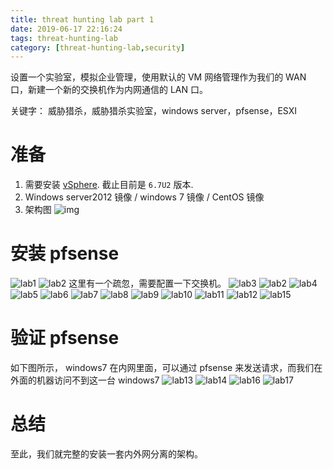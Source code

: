 ```yaml
---
title: threat hunting lab part 1 
date: 2019-06-17 22:16:24
tags: threat-hunting-lab
category: [threat-hunting-lab,security]
---
```

设置一个实验室，模拟企业管理，使用默认的 VM 网络管理作为我们的 WAN 口，新建一个新的交换机作为内网通信的 LAN 口。
<!-- more -->
关键字： 威胁猎杀，威胁猎杀实验室，windows server，pfsense，ESXI
# 准备
1. 需要安装 [vSphere](https://my.vmware.com/cn/group/vmware/details?downloadGroup=ESXI67U2&productId=742&rPId=33333#errorCheckDiv). 截止目前是 `6.7U2` 版本. 
2. Windows server2012 镜像 / windows 7 镜像 / CentOS 镜像
3. 架构图
![img](/postimg/LabNetwork.png)

# 安装 pfsense
![lab1](/postimg/lab1.jpg)
![lab2](/postimg/lab2.jpg)
这里有一个疏忽，需要配置一下交换机。
![lab3](/postimg/lab1-1.jpg)
![lab2](/postimg/lab3.jpg)
![lab4](/postimg/lab4.jpg)
![lab5](/postimg/lab5.jpg)
![lab6](/postimg/lab6.jpg)
![lab7](/postimg/lab7.jpg)
![lab8](/postimg/lab8.jpg)
![lab9](/postimg/lab9.jpg)
![lab10](/postimg/lab10.jpg)
![lab11](/postimg/lab11.jpg)
![lab12](/postimg/lab12.jpg)
![lab15](/postimg/lab15.jpg)
# 验证 pfsense
如下图所示， windows7 在内网里面，可以通过 pfsense 来发送请求，而我们在外面的机器访问不到这一台 windows7
![lab13](/postimg/lab13.jpg)
![lab14](/postimg/lab14.jpg)
![lab16](/postimg/lab16.jpg)
![lab17](/postimg/lab17.jpg)

 # 总结
 至此，我们就完整的安装一套内外网分离的架构。